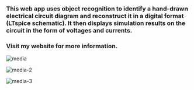 ### This web app uses object recognition to identify a hand-drawn electrical circuit diagram and reconstruct it in a digital format (LTspice schematic). It then displays simulation results on the circuit in the form of voltages and currents.
### Visit my website for more information.

![media](https://github.com/dl423/web-app-for-circuit-analysis/assets/81783344/fe578944-512d-4733-988a-472f26cae574)

![media-2](https://github.com/dl423/web-app-for-circuit-analysis/assets/81783344/b725bcbe-a572-4226-82d3-b35bd4780279)

![media-3](https://github.com/dl423/web-app-for-circuit-analysis/assets/81783344/dcdc07c4-6264-4d75-8f72-762651ca5e62)

